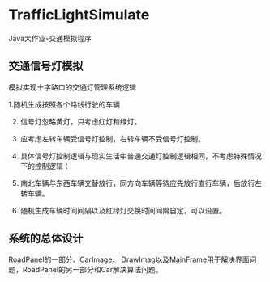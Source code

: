 # TrafficLightSimulate
Java大作业-交通模拟程序
## 交通信号灯模拟
模拟实现十字路口的交通灯管理系统逻辑

1.随机生成按照各个路线行驶的车辆

2. 信号灯忽略黄灯，只考虑红灯和绿灯。

3. 应考虑左转车辆受信号灯控制，右转车辆不受信号灯控制。

4. 具体信号灯控制逻辑与现实生活中普通交通灯控制逻辑相同，不考虑特殊情况下的控制逻辑：
  
5. 南北车辆与东西车辆交替放行，同方向车辆等待应先放行直行车辆，后放行左转车辆。

6. 随机生成车辆时间间隔以及红绿灯交换时间间隔自定，可以设置。

## 系统的总体设计
RoadPanel的一部分、CarImage、 DrawImag以及MainFrame用于解决界面问题，RoadPanel的另一部分和Car解决算法问题。
